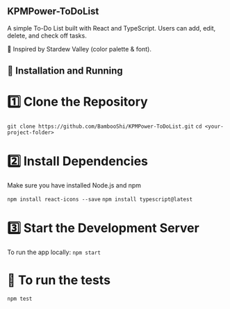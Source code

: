 ## KPMPower-ToDoList
A simple To-Do List built with React and TypeScript.
Users can add, edit, delete, and check off tasks.

🌿 Inspired by Stardew Valley (color palette & font).

## 🚀 Installation and Running
# 1️⃣ Clone the Repository
```git clone https://github.com/BambooShi/KPMPower-ToDoList.git```
```cd <your-project-folder>```

# 2️⃣ Install Dependencies
Make sure you have installed Node.js and npm 

```npm install react-icons --save```
```npm install typescript@latest```

# 3️⃣ Start the Development Server
To run the app locally:
```npm start```

# 🧪 To run the tests
```npm test```